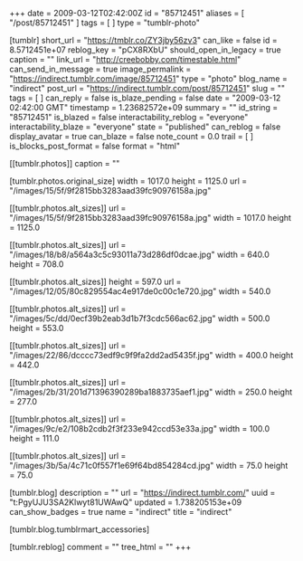 +++
date = 2009-03-12T02:42:00Z
id = "85712451"
aliases = [ "/post/85712451" ]
tags = [ ]
type = "tumblr-photo"

[tumblr]
short_url = "https://tmblr.co/ZY3jby56zv3"
can_like = false
id = 8.5712451e+07
reblog_key = "pCX8RXbU"
should_open_in_legacy = true
caption = ""
link_url = "http://creebobby.com/timestable.html"
can_send_in_message = true
image_permalink = "https://indirect.tumblr.com/image/85712451"
type = "photo"
blog_name = "indirect"
post_url = "https://indirect.tumblr.com/post/85712451"
slug = ""
tags = [ ]
can_reply = false
is_blaze_pending = false
date = "2009-03-12 02:42:00 GMT"
timestamp = 1.23682572e+09
summary = ""
id_string = "85712451"
is_blazed = false
interactability_reblog = "everyone"
interactability_blaze = "everyone"
state = "published"
can_reblog = false
display_avatar = true
can_blaze = false
note_count = 0.0
trail = [ ]
is_blocks_post_format = false
format = "html"

[[tumblr.photos]]
caption = ""

[tumblr.photos.original_size]
width = 1017.0
height = 1125.0
url = "/images/15/5f/9f2815bb3283aad39fc90976158a.jpg"

[[tumblr.photos.alt_sizes]]
url = "/images/15/5f/9f2815bb3283aad39fc90976158a.jpg"
width = 1017.0
height = 1125.0

[[tumblr.photos.alt_sizes]]
url = "/images/18/b8/a564a3c5c93011a73d286df0dcae.jpg"
width = 640.0
height = 708.0

[[tumblr.photos.alt_sizes]]
height = 597.0
url = "/images/12/05/80c829554ac4e917de0c00c1e720.jpg"
width = 540.0

[[tumblr.photos.alt_sizes]]
url = "/images/5c/dd/0ecf39b2eab3d1b7f3cdc566ac62.jpg"
width = 500.0
height = 553.0

[[tumblr.photos.alt_sizes]]
url = "/images/22/86/dcccc73edf9c9f9fa2dd2ad5435f.jpg"
width = 400.0
height = 442.0

[[tumblr.photos.alt_sizes]]
url = "/images/2b/31/201d71396390289ba1883735aef1.jpg"
width = 250.0
height = 277.0

[[tumblr.photos.alt_sizes]]
url = "/images/9c/e2/108b2cdb2f3f233e942ccd53e33a.jpg"
width = 100.0
height = 111.0

[[tumblr.photos.alt_sizes]]
url = "/images/3b/5a/4c71c0f557f1e69f64bd854284cd.jpg"
width = 75.0
height = 75.0

[tumblr.blog]
description = ""
url = "https://indirect.tumblr.com/"
uuid = "t:PgyUJU3SA2Klwyt81UWAwQ"
updated = 1.738205153e+09
can_show_badges = true
name = "indirect"
title = "indirect"

[tumblr.blog.tumblrmart_accessories]

[tumblr.reblog]
comment = ""
tree_html = ""
+++
